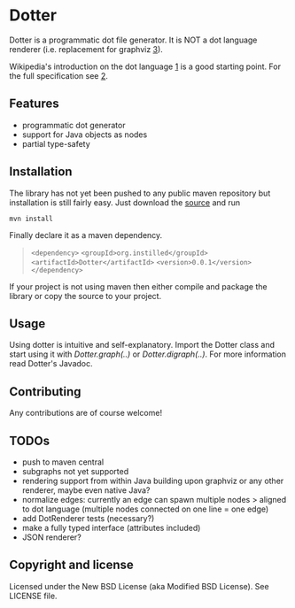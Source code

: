 # Dotter
Dotter is a programmatic dot file generator. It is NOT a dot language renderer 
(i.e. replacement for graphviz [3]).

Wikipedia's introduction on the dot language [1] is a good starting point. For 
the full specification see [2].

[1]: http://en.wikipedia.org/wiki/DOT_language
[2]: http://www.graphviz.org/content/dot-language.
[3]: http://www.graphviz.org/

## Features
- programmatic dot generator
- support for Java objects as nodes
- partial type-safety

## Installation
The library has not yet been pushed to any public maven repository but 
installation is still fairly easy. Just download the [source][allsrc] and run

`mvn install`

Finally declare it as a maven dependency.

> `<dependency>`
>	`<groupId>org.instilled</groupId>`
>	`<artifactId>Dotter</artifactId>`
>	`<version>0.0.1</version>`
> `</dependency>`

If your project is not using maven then either compile and package the library 
or copy the source to your project.

[allsrc]: https://github.com/instilled/dotter/zipball/master

## Usage
Using dotter is intuitive and self-explanatory. Import the Dotter class and 
start using it with *Dotter.graph(..)* or *Dotter.digraph(..)*. For more
information read Dotter's Javadoc. 

## Contributing
Any contributions are of course welcome! 

## TODOs
* push to maven central
* subgraphs not yet supported
* rendering support from within Java building upon graphviz or any other 
   renderer, maybe even native Java?
* normalize edges: currently an edge can spawn multiple nodes > aligned to 
   dot language (multiple nodes connected on one line = one edge)
* add DotRenderer tests (necessary?)
* make a fully typed interface (attributes included)
* JSON renderer?

## Copyright and license
Licensed under the New BSD License (aka Modified BSD License). See LICENSE file.
